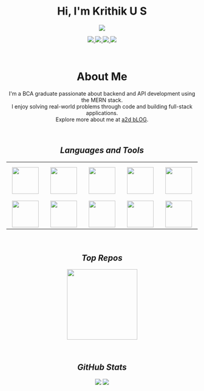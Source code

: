 <h1 align="center">Hi, I'm Krithik U S</h1>

<p align="center">
  <img src="https://readme-typing-svg.herokuapp.com?font=Inter&size=20&duration=3000&pause=1000&center=true&vCenter=true&width=500&lines=BCA+Graduate;MERN+Stack+Enthusiast;Backend+%26+API+Developer;AI+%7C+ML+Beginner" />
</p>

<p align="center">
  <a href="mailto:krithikus2004@gmail.com">
    <img src="https://img.shields.io/badge/Gmail-D14836?style=for-the-badge&logo=gmail&logoColor=white" />
  </a>
  <a href="https://www.linkedin.com/in/krithik-u-s-a545a4326">
    <img src="https://img.shields.io/badge/LinkedIn-0A66C2?style=for-the-badge&logo=linkedin&logoColor=white" />
  </a>
  <a href="https://krithik.onrender.com/">
    <img src="https://img.shields.io/badge/Portfolio-111111?style=for-the-badge&logo=vercel&logoColor=white" />
  </a>
  <a href="https://github.com/KRITHIKus">
    <img src="https://img.shields.io/badge/GitHub-000000?style=for-the-badge&logo=github&logoColor=white" />
  </a>
</p>

<br>

<h1 align="center">About Me</h1>

<p align="center">
  I'm a BCA graduate passionate about backend and API development using the MERN stack.<br>
  I enjoy solving real-world problems through code and building full-stack applications.<br>
  Explore more about me at <a href="https://a2d-blog.onrender.com/" target="_blank">a2d bLOG</a>.
</p>

<br>

<h2 align='center'><i>Languages and Tools</i></h2>

<table width="100%">
  <tr>
    <td align='center' width="190" height="100">
      <img src="https://www.vectorlogo.zone/logos/typescriptlang/typescriptlang-icon.svg" height="70" />
    </td>
    <td align='center' width="190">
      <img src="https://cdn.jsdelivr.net/gh/devicons/devicon/icons/javascript/javascript-original.svg" height="70" />
    </td>
    <td align='center' width="190">
      <img src="https://www.vectorlogo.zone/logos/reactjs/reactjs-ar21.svg" height="70" />
    </td>
    <td align='center' width="190">
      <img src="https://raw.githubusercontent.com/krithikus/assets/main/render-logo.png" height="70" />
    </td>
    <td align='center' width="190">
      <img src="https://cdn.jsdelivr.net/gh/devicons/devicon/icons/html5/html5-original.svg" height="70" />
    </td>
  </tr>

  <tr>
    <td align='center' width="190">
      <img src="https://www.vectorlogo.zone/logos/mongodb/mongodb-ar21.svg" height="70" />
    </td>
    <td align='center' width="190">
      <img src="https://www.vectorlogo.zone/logos/nodejs/nodejs-ar21.svg" height="70" />
    </td>
    <td align='center' width="190">
      <img src="https://www.vectorlogo.zone/logos/expressjs/expressjs-ar21.svg" height="70" />
    </td>
    <td align='center' width="190">
      <img src="https://www.vectorlogo.zone/logos/firebase/firebase-ar21.svg" height="70" />
    </td>
    <td align='center' width="190">
      <img src="https://www.vectorlogo.zone/logos/tailwindcss/tailwindcss-icon.svg" height="70" />
    </td>
  </tr>
</table>

<br>

<h2 align='center'><i>Top Repos</i></h2>

<p align="center">
  <a href="https://github.com/KRITHIKus/safelink">
    <img src="https://github-readme-stats.vercel.app/api/pin/?username=KRITHIKus&repo=safelink&theme=radical&hide_border=false" height="185" />
  </a>
</p>

<br>

<h2 align='center'><i>GitHub Stats</i></h2>

<p align="center">
  <img src="https://github-readme-stats.vercel.app/api?username=KRITHIKus&show_icons=true&theme=radical&hide_border=false" />
  <img src="https://github-readme-streak-stats.herokuapp.com?user=KRITHIKus&theme=radical&hide_border=false" />
</p>
